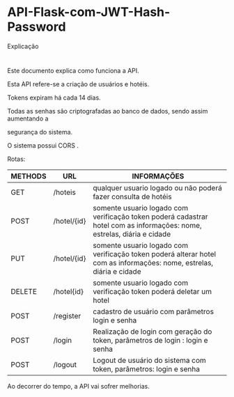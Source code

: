 # API-Flask-com-JWT-Hash-Password

Explicação
#
Este documento explica como funciona a API.

Esta API refere-se a criação de usuários e hotéis.

Tokens expiram há cada 14 dias.

Todas as senhas são criptografadas ao banco de dados, sendo assim aumentando a 

segurança do sistema.

O sistema possui CORS .

Rotas:

METHODS | URL | INFORMAÇÕES
--------- | ------ | -------
GET | /hoteis | qualquer usuario logado ou não poderá fazer consulta de hotéis
POST | /hotel/{id} | somente usuario logado com verificação token poderá cadastrar hotel com as informações: nome, estrelas, diária e cidade
PUT | /hotel/{id}| somente usuario logado com verificação token poderá alterar hotel com as informações: nome, estrelas, diária e cidade
DELETE |/hotel{id} | somente usuario logado com verificação token poderá deletar um hotel
POST | /register | cadastro de usuário com parâmetros login e senha
POST | /login | Realização de login com geração do token, parâmetros de login : login e senha
POST | /logout | Logout de usuário do sistema com token, parâmetros: login e senha

Ao decorrer do tempo, a API vai sofrer melhorias.



